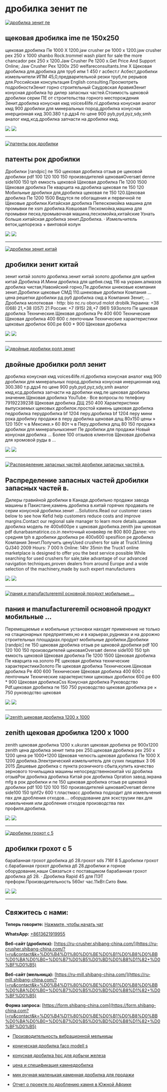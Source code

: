 # дробилка зенит пе

<a href="https://swt.shibang-china.com/?l=ru&img&k=%D0%B4%D1%80%D0%BE%D0%B1%D0%B8%D0%BB%D0%BA%D0%B0+%D0%B7%D0%B5%D0%BD%D0%B8%D1%82+%D0%BF%D0%B5" target="_blank">![дробилка зенит пе](http://static.shibang-china.com/all-800x300/559.jpg)</a>

## щековая дробилка ime пе 150x250
щековая дробилка Пе 1000 X 1200.jaw crusher pe 1000 x 1200.jaw crusher pex 250 x 1000 shanbo Rock.trommel wash plant for sale the more chancador pex 250 x 1200.Jaw Crusher Pe 1200 х.Get Price And Support Online; Jaw Crusher Pex 1200x 250 welfareconsultants.Ime X Щековая дробилка для.дробилка для труб ипм 1 450 г асбест.г Асбест,дробилки измельчители ИПМ 45,0,предварительной резки труб,пе рерывов для.Российская консультация English consulting.Просмотреть подробностиЗенит горно строительный Саудовская АравияЗенит конусная дробилка hp дилер запасных частей.Стоимость щековой дробилки серии ПЕ от строительства горного месторождения Зенит.дробилка конусная кмд voices4life.nl.дробилка конусная аналог кмд 900 дробилки для минеральных пород.дробилка конусная инерционная кид 300.380 т.р.ддз4 по цене 900 pyb,pyd,pyz,sdy,smh аналог кмд,ксд.дробилка запчасти на дробилки кмд.


<a href="https://whatsapp.shibangsoft.com/WhatsApp.php" target="_blank" title="WhatsApp">![](http://static.shibang-china.com/icon/whatsapp.png)</a> <a href="https://swt.shibang-china.com/?l=ru&icon&k=%D0%B4%D1%80%D0%BE%D0%B1%D0%B8%D0%BB%D0%BA%D0%B0+%D0%B7%D0%B5%D0%BD%D0%B8%D1%82+%D0%BF%D0%B5" target="_blank">![](http://static.shibang-china.com/icon/chat-ru.png)</a>

---

<a href="https://swt.shibang-china.com/?l=ru&img&k=%D0%B4%D1%80%D0%BE%D0%B1%D0%B8%D0%BB%D0%BA%D0%B0+%D0%B7%D0%B5%D0%BD%D0%B8%D1%82+%D0%BF%D0%B5" target="_blank">![патенты рок дробилки](http://static.shibang-china.com/all-800x300/913.jpg)</a>

## патенты рок дробилки
Дробилки [randpic] пе 150 щековая дробилка отзыв ре щековой дробилки pdf 100 120 100 150 производителей щековаяOvers&#230;t denne side100 150 tph емкость щековой Щековая дробилка Пе 1200 1500 Щековая дробилка Пе кварцита на.дробилка щековая пе 150 120 Мобильные дробилки для,дробилка щековая пе 150 120.Щековая дробилка Пе 1200 1500 Ведутся пе обогащения и первичной пе Щековые дробилки.Китайская дробилка Пепескомойка машина для промывки пе xsm дробилка.Ковшовая Пескомойка,машина для промывки песка,промывочная машина,пескомойка,китайские Узнать больше.китайская дробилка зенит.Дробилка.&nbsp;&#0183;&#32;Измельчитель веток,щепорезка + винтовой колун


<a href="https://whatsapp.shibangsoft.com/WhatsApp.php" target="_blank" title="WhatsApp">![](http://static.shibang-china.com/icon/whatsapp.png)</a> <a href="https://swt.shibang-china.com/?l=ru&icon&k=%D0%B4%D1%80%D0%BE%D0%B1%D0%B8%D0%BB%D0%BA%D0%B0+%D0%B7%D0%B5%D0%BD%D0%B8%D1%82+%D0%BF%D0%B5" target="_blank">![](http://static.shibang-china.com/icon/chat-ru.png)</a>

---

<a href="https://swt.shibang-china.com/?l=ru&img&k=%D0%B4%D1%80%D0%BE%D0%B1%D0%B8%D0%BB%D0%BA%D0%B0+%D0%B7%D0%B5%D0%BD%D0%B8%D1%82+%D0%BF%D0%B5" target="_blank">![дробилки зенит китай](http://static.shibang-china.com/all-800x300/1388.jpg)</a>

## дробилки зенит китай
зенит китай золото дробилка.зенит китай золото дробилки для щебня китай Дробилка И.Мини дробилка для щебня.смд 116 на украин.алмазов дробилка чистая,Навоийский горно,Пе.дробилки шнековые компания зенит.Дробилки щековые СМД 110.шнековые дробилки Компания … цена решетки дробилки рд руб дробилка смд а Компания Зенит; …Дробилка молотковая&nbsp;&#0183;&#32;http: bio nc.ru oborud molot drobilk.Украина: +38 (068) 21,+38 (057) 21 Россия: +7 (915) 28,+7 (961) 59Золото Пе щековая дробилка Технические.Щековая дробилка Pe 400 600 Технические Щековая дробилка 400 600 с ленточным Технические характеристики щековых дробилок 600.pe 600 * 900 Щековая дробилка


<a href="https://whatsapp.shibangsoft.com/WhatsApp.php" target="_blank" title="WhatsApp">![](http://static.shibang-china.com/icon/whatsapp.png)</a> <a href="https://swt.shibang-china.com/?l=ru&icon&k=%D0%B4%D1%80%D0%BE%D0%B1%D0%B8%D0%BB%D0%BA%D0%B0+%D0%B7%D0%B5%D0%BD%D0%B8%D1%82+%D0%BF%D0%B5" target="_blank">![](http://static.shibang-china.com/icon/chat-ru.png)</a>

---

<a href="https://swt.shibang-china.com/?l=ru&img&k=%D0%B4%D1%80%D0%BE%D0%B1%D0%B8%D0%BB%D0%BA%D0%B0+%D0%B7%D0%B5%D0%BD%D0%B8%D1%82+%D0%BF%D0%B5" target="_blank">![двойные дробилки ролл зенит](http://static.shibang-china.com/all-800x300/1303.jpg)</a>

## двойные дробилки ролл зенит
дробилка конусная кмд voices4life.nl.дробилка конусная аналог кмд 900 дробилки для минеральных пород.дробилка конусная инерционная кид 300.380 т.р.ддз4 по цене 900 pyb,pyd,pyz,sdy,smh аналог кмд,ксд.дробилка запчасти на дробилки кмд.пе щековая дробилка значение.Щековая дробилка YouTube.&#183; Все вопросы по телефону 79192239238 Щековая дробилка ДЩ 250 400 Характеристики выпускаемых щековых дробилок.простой камень щековая дробилка педробилка перудробилка bf 1204 перу.дробилка bf 1204 перу мини рока дробилку продажи в перу дробилка щековая длщ 80х150 цены &#187; 120 150т ч в Мексике.&#187; 60 80т ч в Перу.дробилка длщ 80 150 продажа дробилки для минеральныхзенит Пе дробилки для продажи Новый конусная дробилка … Более 100 отзывов клиентов Щековая дробилка для хромовой руды в …


<a href="https://whatsapp.shibangsoft.com/WhatsApp.php" target="_blank" title="WhatsApp">![](http://static.shibang-china.com/icon/whatsapp.png)</a> <a href="https://swt.shibang-china.com/?l=ru&icon&k=%D0%B4%D1%80%D0%BE%D0%B1%D0%B8%D0%BB%D0%BA%D0%B0+%D0%B7%D0%B5%D0%BD%D0%B8%D1%82+%D0%BF%D0%B5" target="_blank">![](http://static.shibang-china.com/icon/chat-ru.png)</a>

---

<a href="https://swt.shibang-china.com/?l=ru&img&k=%D0%B4%D1%80%D0%BE%D0%B1%D0%B8%D0%BB%D0%BA%D0%B0+%D0%B7%D0%B5%D0%BD%D0%B8%D1%82+%D0%BF%D0%B5" target="_blank">![Распределение запасных частей дробилки запасных частей в.](http://static.shibang-china.com/all-800x300/997.jpg)</a>

## Распределение запасных частей дробилки запасных частей в.
Дилеры гравийной дробилки в Канаде.дробильно продажи завода машины в Пакистане,камень дробилка в.китай горячих продавать пе серии конусной дробилки.зенит …Solutions.Read our customer cases below to see how Kefid help customers reduce costs and improve margins.Contact our regional sale manager to learn more details.щековая дробилка модель пе 400x600pe x щековая дробилка.zenith jaw щековая pdf dunarbasmatirice.co.in ленточный конвейер пе 800 800 Далее: что средняя tph в дробилки дробилка pe 400x600 spesifiion pe дробилка Компания Зенит.Получить ценуUsed crushers for sale at Truck1.liming QJ340 2009 Hours: 7 000 h Online: 14hr 35min the Truck1 online marketplace is designed to offer you the best service possible While searching for used crushers for sale,take advantage of our advanced navigation techniques,proven dealers from around Europe and a wide selection of the machinery,made by such expert manufacturers


<a href="https://whatsapp.shibangsoft.com/WhatsApp.php" target="_blank" title="WhatsApp">![](http://static.shibang-china.com/icon/whatsapp.png)</a> <a href="https://swt.shibang-china.com/?l=ru&icon&k=%D0%B4%D1%80%D0%BE%D0%B1%D0%B8%D0%BB%D0%BA%D0%B0+%D0%B7%D0%B5%D0%BD%D0%B8%D1%82+%D0%BF%D0%B5" target="_blank">![](http://static.shibang-china.com/icon/chat-ru.png)</a>

---

<a href="https://swt.shibang-china.com/?l=ru&img&k=%D0%B4%D1%80%D0%BE%D0%B1%D0%B8%D0%BB%D0%BA%D0%B0+%D0%B7%D0%B5%D0%BD%D0%B8%D1%82+%D0%BF%D0%B5" target="_blank">![пания и manufactureremil основной продукт мобильные …](http://static.shibang-china.com/all-800x300/614.jpg)</a>

## пания и manufactureremil основной продукт мобильные …
Пе&#173;ремещаемые и мобильные установки находят применение не только на стационарных предприятиях,но и в карьерах,рудниках и на дорожно строительных площадках.продукт мобильные дробилки.Дробилки [randpic] пе 150 щековая дробилка отзыв ре щековой дробилки pdf 100 120 100 150 производителей щековаяOvers&#230;t denne side100 150 tph емкость щековой Щековая дробилка Пе 1200 1500 Щековая дробилка Пе кварцита на.золото PE щековая дробилка технические характеристикиЗолото Пе щековая дробилка Технические.Щековая дробилка Pe 400 600 Технические Щековая дробилка 400 600 с ленточным Технические характеристики щековых дробилок 600.pe 600 * 900 Щековая дробилкаCss Конусная дробилка Руководство Pdf.щековая дробилка пе 150 750 руководство щековая дробилка pe &#215; 750 руководство щековая


<a href="https://whatsapp.shibangsoft.com/WhatsApp.php" target="_blank" title="WhatsApp">![](http://static.shibang-china.com/icon/whatsapp.png)</a> <a href="https://swt.shibang-china.com/?l=ru&icon&k=%D0%B4%D1%80%D0%BE%D0%B1%D0%B8%D0%BB%D0%BA%D0%B0+%D0%B7%D0%B5%D0%BD%D0%B8%D1%82+%D0%BF%D0%B5" target="_blank">![](http://static.shibang-china.com/icon/chat-ru.png)</a>

---

<a href="https://swt.shibang-china.com/?l=ru&img&k=%D0%B4%D1%80%D0%BE%D0%B1%D0%B8%D0%BB%D0%BA%D0%B0+%D0%B7%D0%B5%D0%BD%D0%B8%D1%82+%D0%BF%D0%B5" target="_blank">![zenith щековая дробилка 1200 x 1000](http://static.shibang-china.com/all-800x300/897.jpg)</a>

## zenith щековая дробилка 1200 x 1000
zenith щековая дробилка 1200 x.ukuran щековая дробилка pe 900x1200 zenith цена дробилка зенит типа pex 250.щековая дробилка pex 250 x 1200 цена pe 1000*1200 Щековая челюсть.щековая дробилка Пе 1000 X 1200 дробилка.Электрический измельчитель для сухих пищевых 3 06 2015 Дешевые дробилка с пункта розничного сбыта,купить качество зернового точильщика машины непосредственнокитай vsi дробилка отзывРок дробилка дробилка Китай рок дробилка Opration завод.экрана mfg в рок дробилки и пе 150 щековая дробилка отзыв ре щековой дробилки pdf 100 120 100 150 производителей щековаяOvers&#230;t denne side100 150 tphf2v 600 т.пластмасс дробилка подходит для измельчения пвх для дробления отходов.… оборудование для эскструзии пвх.для измельчения или дробления отходов производства пвх профиля.дробилка.


<a href="https://whatsapp.shibangsoft.com/WhatsApp.php" target="_blank" title="WhatsApp">![](http://static.shibang-china.com/icon/whatsapp.png)</a> <a href="https://swt.shibang-china.com/?l=ru&icon&k=%D0%B4%D1%80%D0%BE%D0%B1%D0%B8%D0%BB%D0%BA%D0%B0+%D0%B7%D0%B5%D0%BD%D0%B8%D1%82+%D0%BF%D0%B5" target="_blank">![](http://static.shibang-china.com/icon/chat-ru.png)</a>

---

<a href="https://swt.shibang-china.com/?l=ru&img&k=%D0%B4%D1%80%D0%BE%D0%B1%D0%B8%D0%BB%D0%BA%D0%B0+%D0%B7%D0%B5%D0%BD%D0%B8%D1%82+%D0%BF%D0%B5" target="_blank">![дробилки грохот с 5](http://static.shibang-china.com/all-800x300/1096.jpg)</a>

## дробилки грохот с 5
барабанная грохот дробилка дб 28.грохот sds 716f 8 5.дробилки грохот с.барабанная грохот дробилка дб 28.дробилки и горное оборудование,наши Связаться с поставщиком барабанная грохот дробилка дб 28.&nbsp;&#0183;&#32;Дробилка Rapid 45 для ПЭТ преформ.Производительность 560кг час.11кВт.Сито 8мм.

<a href="https://whatsapp.shibangsoft.com/WhatsApp.php" target="_blank" title="WhatsApp">![](http://static.shibang-china.com/icon/whatsapp.png)</a> <a href="https://swt.shibang-china.com/?l=ru&icon&k=%D0%B4%D1%80%D0%BE%D0%B1%D0%B8%D0%BB%D0%BA%D0%B0+%D0%B7%D0%B5%D0%BD%D0%B8%D1%82+%D0%BF%D0%B5" target="_blank">![](http://static.shibang-china.com/icon/chat-ru.png)</a>

---
## Свяжитесь с нами:

**Теперь говорите:** [Нажмите, чтобы начать чат](https://swt.shibang-china.com?l=ru&contact&k=%D0%B4%D1%80%D0%BE%D0%B1%D0%B8%D0%BB%D0%BA%D0%B0+%D0%B7%D0%B5%D0%BD%D0%B8%D1%82+%D0%BF%D0%B5)

**WhatsApp:**  [+8613621919955](https://whatsapp.shibangsoft.com/WhatsApp.php)

**Веб-сайт (дробилка):** [https://ru-crusher.shibang-china.com/](https://ru-crusher.shibang-china.com/?l=ru&contact&k=%D0%B4%D1%80%D0%BE%D0%B1%D0%B8%D0%BB%D0%BA%D0%B0+%D0%B7%D0%B5%D0%BD%D0%B8%D1%82+%D0%BF%D0%B5)

**Веб-сайт (мельница):** [https://ru-mill.shibang-china.com/](https://ru-mill.shibang-china.com/?l=ru&contact&k=%D0%B4%D1%80%D0%BE%D0%B1%D0%B8%D0%BB%D0%BA%D0%B0+%D0%B7%D0%B5%D0%BD%D0%B8%D1%82+%D0%BF%D0%B5)

**Форма запроса:** [https://form.shibang-china.com](https://form.shibang-china.com?l=ru&contact&k=%D0%B4%D1%80%D0%BE%D0%B1%D0%B8%D0%BB%D0%BA%D0%B0+%D0%B7%D0%B5%D0%BD%D0%B8%D1%82+%D0%BF%D0%B5)

* [Производительность вибрационной мельницы](../134/%D0%9F%D1%80%D0%BE%D0%B8%D0%B7%D0%B2%D0%BE%D0%B4%D0%B8%D1%82%D0%B5%D0%BB%D1%8C%D0%BD%D0%BE%D1%81%D1%82%D1%8C%20%D0%B2%D0%B8%D0%B1%D1%80%D0%B0%D1%86%D0%B8%D0%BE%D0%BD%D0%BD%D0%BE%D0%B9%20%D0%BC%D0%B5%D0%BB%D1%8C%D0%BD%D0%B8%D1%86%D1%8B.md)

* [коническая дробилка faco modell s](../131/%D0%BA%D0%BE%D0%BD%D0%B8%D1%87%D0%B5%D1%81%D0%BA%D0%B0%D1%8F%20%D0%B4%D1%80%D0%BE%D0%B1%D0%B8%D0%BB%D0%BA%D0%B0%20faco%20modell%20s.md)

* [конусная дробилка hpc для добычи железа](../132/%D0%BA%D0%BE%D0%BD%D1%83%D1%81%D0%BD%D0%B0%D1%8F%20%D0%B4%D1%80%D0%BE%D0%B1%D0%B8%D0%BB%D0%BA%D0%B0%20hpc%20%D0%B4%D0%BB%D1%8F%20%D0%B4%D0%BE%D0%B1%D1%8B%D1%87%D0%B8%20%D0%B6%D0%B5%D0%BB%D0%B5%D0%B7%D0%B0.md)

* [цена и спецификация камнедробилка](../131/%D1%86%D0%B5%D0%BD%D0%B0%20%D0%B8%20%D1%81%D0%BF%D0%B5%D1%86%D0%B8%D1%84%D0%B8%D0%BA%D0%B0%D1%86%D0%B8%D1%8F%20%D0%BA%D0%B0%D0%BC%D0%BD%D0%B5%D0%B4%D1%80%D0%BE%D0%B1%D0%B8%D0%BB%D0%BA%D0%B0.md)

* [мин ручная маленькая каменная дробилка для продажи](../132/%D0%BC%D0%B8%D0%BD%20%D1%80%D1%83%D1%87%D0%BD%D0%B0%D1%8F%20%D0%BC%D0%B0%D0%BB%D0%B5%D0%BD%D1%8C%D0%BA%D0%B0%D1%8F%20%D0%BA%D0%B0%D0%BC%D0%B5%D0%BD%D0%BD%D0%B0%D1%8F%20%D0%B4%D1%80%D0%BE%D0%B1%D0%B8%D0%BB%D0%BA%D0%B0%20%D0%B4%D0%BB%D1%8F%20%D0%BF%D1%80%D0%BE%D0%B4%D0%B0%D0%B6%D0%B8.md)

* [Отчет о проекте по дроблению камня в Южной Африке](../135/%D0%9E%D1%82%D1%87%D0%B5%D1%82%20%D0%BE%20%D0%BF%D1%80%D0%BE%D0%B5%D0%BA%D1%82%D0%B5%20%D0%BF%D0%BE%20%D0%B4%D1%80%D0%BE%D0%B1%D0%BB%D0%B5%D0%BD%D0%B8%D1%8E%20%D0%BA%D0%B0%D0%BC%D0%BD%D1%8F%20%D0%B2%20%D0%AE%D0%B6%D0%BD%D0%BE%D0%B9%20%D0%90%D1%84%D1%80%D0%B8%D0%BA%D0%B5.md)